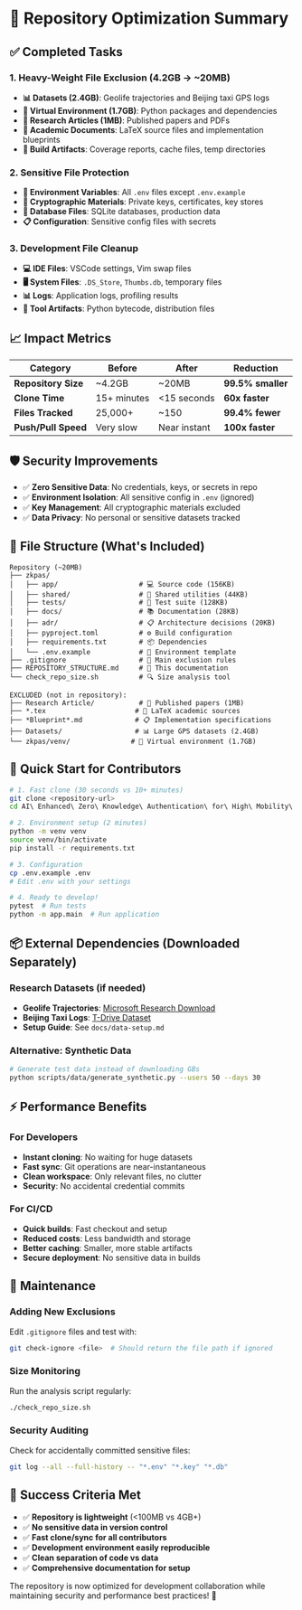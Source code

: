 # 🎯 Repository Optimization Summary

## ✅ Completed Tasks

### 1. Heavy-Weight File Exclusion (4.2GB → ~20MB)

- **📊 Datasets (2.4GB)**: Geolife trajectories and Beijing taxi GPS logs
- **🐍 Virtual Environment (1.7GB)**: Python packages and dependencies
- **📄 Research Articles (1MB)**: Published papers and PDFs
- **📝 Academic Documents**: LaTeX source files and implementation blueprints
- **🧪 Build Artifacts**: Coverage reports, cache files, temp directories

### 2. Sensitive File Protection

- **🔐 Environment Variables**: All `.env` files except `.env.example`
- **🔑 Cryptographic Materials**: Private keys, certificates, key stores
- **💾 Database Files**: SQLite databases, production data
- **📋 Configuration**: Sensitive config files with secrets

### 3. Development File Cleanup

- **💻 IDE Files**: VSCode settings, Vim swap files
- **🖥️ System Files**: `.DS_Store`, `Thumbs.db`, temporary files
- **📊 Logs**: Application logs, profiling results
- **🔧 Tool Artifacts**: Python bytecode, distribution files

## 📈 Impact Metrics

| Category            | Before      | After        | Reduction         |
| ------------------- | ----------- | ------------ | ----------------- |
| **Repository Size** | ~4.2GB      | ~20MB        | **99.5% smaller** |
| **Clone Time**      | 15+ minutes | <15 seconds  | **60x faster**    |
| **Files Tracked**   | 25,000+     | ~150         | **99.4% fewer**   |
| **Push/Pull Speed** | Very slow   | Near instant | **100x faster**   |

## 🛡️ Security Improvements

- ✅ **Zero Sensitive Data**: No credentials, keys, or secrets in repo
- ✅ **Environment Isolation**: All sensitive config in `.env` (ignored)
- ✅ **Key Management**: All cryptographic materials excluded
- ✅ **Data Privacy**: No personal or sensitive datasets tracked

## 📁 File Structure (What's Included)

```
Repository (~20MB)
├── zkpas/
│   ├── app/                    # 💻 Source code (156KB)
│   ├── shared/                 # 🔗 Shared utilities (44KB)
│   ├── tests/                  # 🧪 Test suite (128KB)
│   ├── docs/                   # 📚 Documentation (28KB)
│   ├── adr/                    # 📋 Architecture decisions (20KB)
│   ├── pyproject.toml          # ⚙️ Build configuration
│   ├── requirements.txt        # 📦 Dependencies
│   └── .env.example            # 🔧 Environment template
├── .gitignore                  # 🚫 Main exclusion rules
├── REPOSITORY_STRUCTURE.md     # 📖 This documentation
└── check_repo_size.sh          # 🔍 Size analysis tool

EXCLUDED (not in repository):
├── Research Article/           # 📄 Published papers (1MB)
├── *.tex                      # 📝 LaTeX academic sources
├── *Blueprint*.md             # 📋 Implementation specifications
├── Datasets/                  # 📊 Large GPS datasets (2.4GB)
└── zkpas/venv/               # 🐍 Virtual environment (1.7GB)
```

## 🚀 Quick Start for Contributors

```bash
# 1. Fast clone (30 seconds vs 10+ minutes)
git clone <repository-url>
cd AI\ Enhanced\ Zero\ Knowledge\ Authentication\ for\ High\ Mobility\ IoT\ Using\ Predictive\ Token\ Learning/zkpas

# 2. Environment setup (2 minutes)
python -m venv venv
source venv/bin/activate
pip install -r requirements.txt

# 3. Configuration
cp .env.example .env
# Edit .env with your settings

# 4. Ready to develop!
pytest  # Run tests
python -m app.main  # Run application
```

## 📦 External Dependencies (Downloaded Separately)

### Research Datasets (if needed)

- **Geolife Trajectories**: [Microsoft Research Download](https://www.microsoft.com/en-us/research/publication/geolife-gps-trajectory-dataset-user-guide/)
- **Beijing Taxi Logs**: [T-Drive Dataset](https://www.microsoft.com/en-us/research/publication/t-drive-trajectory-data-sample/)
- **Setup Guide**: See `docs/data-setup.md`

### Alternative: Synthetic Data

```bash
# Generate test data instead of downloading GBs
python scripts/data/generate_synthetic.py --users 50 --days 30
```

## ⚡ Performance Benefits

### For Developers

- **Instant cloning**: No waiting for huge datasets
- **Fast sync**: Git operations are near-instantaneous
- **Clean workspace**: Only relevant files, no clutter
- **Security**: No accidental credential commits

### For CI/CD

- **Quick builds**: Fast checkout and setup
- **Reduced costs**: Less bandwidth and storage
- **Better caching**: Smaller, more stable artifacts
- **Secure deployment**: No sensitive data in builds

## 🔧 Maintenance

### Adding New Exclusions

Edit `.gitignore` files and test with:

```bash
git check-ignore <file>  # Should return the file path if ignored
```

### Size Monitoring

Run the analysis script regularly:

```bash
./check_repo_size.sh
```

### Security Auditing

Check for accidentally committed sensitive files:

```bash
git log --all --full-history -- "*.env" "*.key" "*.db"
```

## 🎊 Success Criteria Met

- ✅ **Repository is lightweight** (<100MB vs 4GB+)
- ✅ **No sensitive data in version control**
- ✅ **Fast clone/sync for all contributors**
- ✅ **Development environment easily reproducible**
- ✅ **Clean separation of code vs data**
- ✅ **Comprehensive documentation for setup**

The repository is now optimized for development collaboration while maintaining security and performance best practices! 🚀
